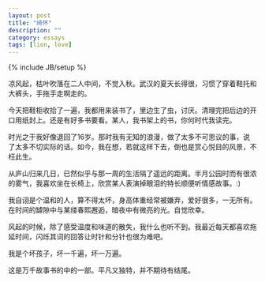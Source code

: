 ```yaml
---
layout: post
title: "绮怀"
description: ""
category: essays
tags: [lion, love]
---
```

{% include JB/setup %}

凉风起，枯叶吹落在二人中间，不觉入秋。武汉的夏天长得很，习惯了穿着鞋托和大裤头，手拖手走啊走的。

今天把鞋柜收拾了一遍，我都用来装书了，里边生了虫，讨厌。清理完把后边的开口用纸封上。还是有好多书要看。某人，我书架上的书，你何时代我读完。

时光之于我好像退回了16岁。那时我有无知的浪漫，做了太多不可思议的事，说了太多不切实际的话。如今，我在想，若就这样下去，倒也是赏心悦目的风景，不枉此生。

从庐山归来几日，已然似乎与那一周的生活隔了遥远的距离。半月公园时而有很浓的雾气，我喜欢坐在长椅上，欣赏某人表演掉眼泪的特长顺便听情感故事。:)

我自诩是个温和的人，算不得太坏，身高体重经常被嫌弃，爱好很多，一无所有。在时间的罅隙中与某缕春熙邂逅，暗夜中有微亮的光。自觉欣幸。

风起的时候，除了感受温度和味道的散失，我什么也听不到。我最近每天都喜欢拖延时间，闪烁其词的回答让时针和分针也很为难吧。

我是个坏孩子，坏一千遍，坏一万遍。

这是万千故事书的中的一部。平凡又独特，并不期待有结尾。
